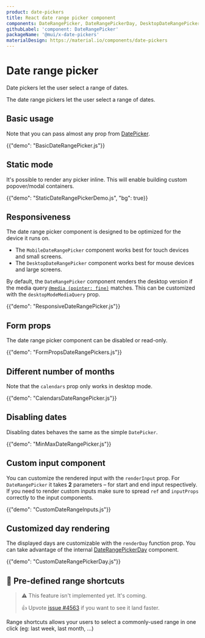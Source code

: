 ```yaml
---
product: date-pickers
title: React date range picker component
components: DateRangePicker, DateRangePickerDay, DesktopDateRangePicker, MobileDateRangePicker, StaticDateRangePicker
githubLabel: 'component: DateRangePicker'
packageName: '@mui/x-date-pickers'
materialDesign: https://material.io/components/date-pickers
---
```


# Date range picker [<span class="plan-pro"></span>](https://mui.com/store/items/material-ui-pro/)

<p class="description">Date pickers let the user select a range of dates.</p>

The date range pickers let the user select a range of dates.

## Basic usage

Note that you can pass almost any prop from [DatePicker](/x/react-date-pickers/date-picker/).

{{"demo": "BasicDateRangePicker.js"}}

## Static mode

It's possible to render any picker inline. This will enable building custom popover/modal containers.

{{"demo": "StaticDateRangePickerDemo.js", "bg": true}}

## Responsiveness

The date range picker component is designed to be optimized for the device it runs on.

- The `MobileDateRangePicker` component works best for touch devices and small screens.
- The `DesktopDateRangePicker` component works best for mouse devices and large screens.

By default, the `DateRangePicker` component renders the desktop version if the media query [`@media (pointer: fine)`](https://developer.mozilla.org/en-US/docs/Web/CSS/@media/pointer) matches.
This can be customized with the `desktopModeMediaQuery` prop.

{{"demo": "ResponsiveDateRangePicker.js"}}

## Form props

The date range picker component can be disabled or read-only.

{{"demo": "FormPropsDateRangePickers.js"}}

## Different number of months

Note that the `calendars` prop only works in desktop mode.

{{"demo": "CalendarsDateRangePicker.js"}}

## Disabling dates

Disabling dates behaves the same as the simple `DatePicker`.

{{"demo": "MinMaxDateRangePicker.js"}}

## Custom input component

You can customize the rendered input with the `renderInput` prop. For `DateRangePicker` it takes **2** parameters – for start and end input respectively.
If you need to render custom inputs make sure to spread `ref` and `inputProps` correctly to the input components.

{{"demo": "CustomDateRangeInputs.js"}}

## Customized day rendering

The displayed days are customizable with the `renderDay` function prop.
You can take advantage of the internal [DateRangePickerDay](/x/api/date-pickers/date-range-picker-day/) component.

{{"demo": "CustomDateRangePickerDay.js"}}

## 🚧 Pre-defined range shortcuts

> ⚠️ This feature isn't implemented yet. It's coming.
>
> 👍 Upvote [issue #4563](https://github.com/mui/mui-x/issues/4563) if you want to see it land faster.

Range shortcuts allows your users to select a commonly-used range in one click (eg: last week, last month, ...)
